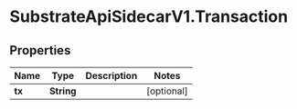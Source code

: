 # SubstrateApiSidecarV1.Transaction

## Properties

Name | Type | Description | Notes
------------ | ------------- | ------------- | -------------
**tx** | **String** |  | [optional] 


